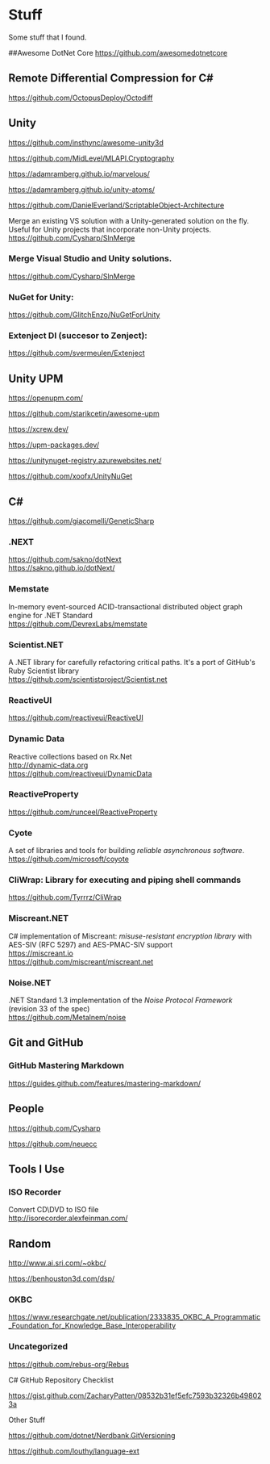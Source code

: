 # Stuff
Some stuff that I found.


##Awesome DotNet Core
https://github.com/awesomedotnetcore

## Remote Differential Compression for C#
https://github.com/OctopusDeploy/Octodiff

## Unity
https://github.com/insthync/awesome-unity3d

https://github.com/MidLevel/MLAPI.Cryptography

https://adamramberg.github.io/marvelous/

https://adamramberg.github.io/unity-atoms/

https://github.com/DanielEverland/ScriptableObject-Architecture

Merge an existing VS solution with a Unity-generated solution on the fly.  Useful for Unity projects that incorporate non-Unity projects.
https://github.com/Cysharp/SlnMerge

### Merge Visual Studio and Unity solutions.
https://github.com/Cysharp/SlnMerge 

### NuGet for Unity: 
https://github.com/GlitchEnzo/NuGetForUnity

### Extenject DI (succesor to Zenject):  
https://github.com/svermeulen/Extenject

## Unity UPM
https://openupm.com/

https://github.com/starikcetin/awesome-upm

https://xcrew.dev/

https://upm-packages.dev/

https://unitynuget-registry.azurewebsites.net/

https://github.com/xoofx/UnityNuGet

## C#

https://github.com/giacomelli/GeneticSharp

### .NEXT
https://github.com/sakno/dotNext \
https://sakno.github.io/dotNext/

### Memstate
In-memory event-sourced ACID-transactional distributed object graph engine for .NET Standard \
https://github.com/DevrexLabs/memstate

### Scientist.NET
A .NET library for carefully refactoring critical paths. It's a port of GitHub's Ruby Scientist library \
https://github.com/scientistproject/Scientist.net

### ReactiveUI
https://github.com/reactiveui/ReactiveUI

### Dynamic Data
Reactive collections based on Rx.Net \
http://dynamic-data.org \
https://github.com/reactiveui/DynamicData

### ReactiveProperty
https://github.com/runceel/ReactiveProperty

### Cyote
A set of libraries and tools for building *reliable asynchronous software*. \
https://github.com/microsoft/coyote

### CliWrap: Library for executing and piping shell commands
https://github.com/Tyrrrz/CliWrap

### Miscreant.NET
C# implementation of Miscreant: *misuse-resistant encryption library* with AES-SIV (RFC 5297) and AES-PMAC-SIV support \
https://miscreant.io \
https://github.com/miscreant/miscreant.net

### Noise.NET
.NET Standard 1.3 implementation of the *Noise Protocol Framework* (revision 33 of the spec) \
https://github.com/Metalnem/noise

## Git and GitHub

### GitHub Mastering Markdown
https://guides.github.com/features/mastering-markdown/

## People
https://github.com/Cysharp

https://github.com/neuecc

## Tools I Use
### ISO Recorder
Convert CD\DVD to ISO file \
http://isorecorder.alexfeinman.com/

## Random

http://www.ai.sri.com/~okbc/

https://benhouston3d.com/dsp/

### OKBC 
https://www.researchgate.net/publication/2333835_OKBC_A_Programmatic_Foundation_for_Knowledge_Base_Interoperability

### Uncategorized

https://github.com/rebus-org/Rebus

C# GitHub Repository Checklist

https://gist.github.com/ZacharyPatten/08532b31ef5efc7593b32326b498023a

Other Stuff

https://github.com/dotnet/Nerdbank.GitVersioning

https://github.com/louthy/language-ext

